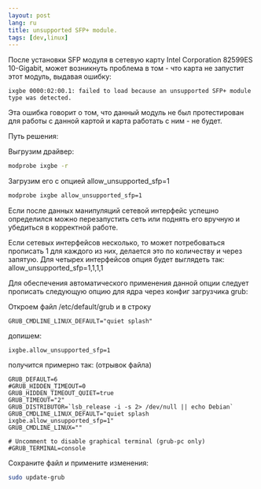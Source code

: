 ```yaml
---
layout: post
lang: ru
title: unsupported SFP+ module. 
tags: [dev,linux]
---
```


После установки SFP модуля в сетевую карту  Intel Corporation 82599ES 10-Gigabit, может возникнуть проблема в том - что карта не запустит этот модуль, выдавая ошибку:
<!-- more -->


```
ixgbe 0000:02:00.1: failed to load because an unsupported SFP+ module type was detected.
```
Эта ошибка говорит о том, что данный модуль не был протестирован для работы с данной картой и карта работать с ним - не будет.  

Путь решения:

Выгрузим драйвер:

``` sh
modprobe ixgbe -r
```

Загрузим его с опцией allow_unsupported_sfp=1  

``` sh
modprobe ixgbe allow_unsupported_sfp=1
```

Если после данных манипуляций сетевой интерфейс успешно определился можно перезапустить сеть или поднять его вручную и убедиться в корректной работе.  

Если сетевых интерфейсов несколько, то может потребоваться прописать 1 для каждого из них, делается это по количеству и через запятую. Для четырех интерфейсов опция будет выглядеть так: allow_unsupported_sfp=1,1,1,1  

Для обеспечения автоматического применения данной опции следует прописать следующую опцию для ядра через конфиг загрузчика grub:

Откроем файл /etc/default/grub
 и в строку 

```
GRUB_CMDLINE_LINUX_DEFAULT="quiet splash"
```
допишем:
``` 
ixgbe.allow_unsupported_sfp=1
```

получится примерно так: (отрывок файла)

```
GRUB_DEFAULT=6
#GRUB_HIDDEN_TIMEOUT=0
GRUB_HIDDEN_TIMEOUT_QUIET=true
GRUB_TIMEOUT="2"
GRUB_DISTRIBUTOR=`lsb_release -i -s 2> /dev/null || echo Debian`
GRUB_CMDLINE_LINUX_DEFAULT="quiet splash ixgbe.allow_unsupported_sfp=1"
GRUB_CMDLINE_LINUX=""
 
# Uncomment to disable graphical terminal (grub-pc only)
#GRUB_TERMINAL=console
```

Сохраните файл и примените изменения:

``` sh
sudo update-grub
```

